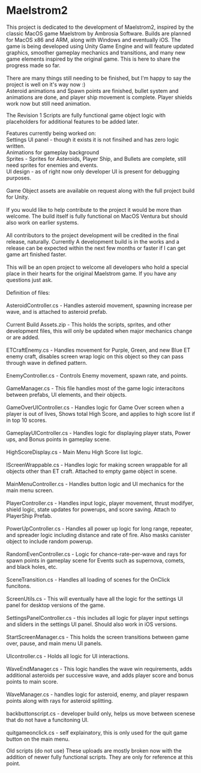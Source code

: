 # Maelstrom2

This project is dedicated to the development of Maelstrom2, inspired by the classic MacOS game Maelstrom by Ambrosia Software. 
Builds are planned for MacOS x86 and ARM, along with Windows and eventually iOS. The game is being developed using Unity Game Engine and will feature updated graphics, smoother gameplay mechanics and transitions, and many new game elements inspired by the original game. This is here to share the progress made so far.
<BR>
<BR>
There are many things still needing to be finished, but I'm happy to say the project is well on it's way now :)
<br>
Asteroid animations and Spawn points are finished, bullet system and animations are done, and player ship movement is complete. Player shields work now but still need animation.

The Revision 1 Scripts are fully functional game object logic with placeholders for additional features to be added later.

Features currently being worked on:
<br>
Settings UI panel - though it exists it is not finsihed and has zero logic written.
<br>
Animations for gameplay background
<br>
Sprites - Sprites for Asteroids, Player Ship, and Bullets are complete, still need sprites for enemies and events.
<br>
UI design - as of right now only developer UI is present for debugging purposes.
<br><br>
Game Object assets are available on request along with the full project build for Unity.
<br><br>
If you would like to help contribute to the project it would be more than welcome. The build itself is fully functional on MacOS Ventura but should also work on earlier systems.
<br><br>
All contributors to the project development will be credited in the final release, naturally. Currently A development build is in the works and a release can be expected within
the next few months or faster if I can get game art finished faster.
<br><br>
This will be an open project to welcome all developers who hold a special place in their hearts for the original Maelstrom game. If you have any questions just ask.
<br><br>
Definition of files:
<br><br>
AsteroidController.cs - Handles asteroid movement, spawning increase per wave, and is attached to asteroid prefab.
<BR><br>
Current Build Assets.zip - This holds the scripts, sprites, and other development files, this will only be updated when major mechanics change or are added.
<BR><br>
ETCraftEnemy.cs - Handles movement for Purple, Green, and new Blue ET enemy craft, disables screen wrap logic on this object so they can pass through wave in defined pattern.
<BR><br>
EnemyController.cs - Controls Enemy movement, spawn rate, and points.
<BR><br>
GameManager.cs - This file handles most of the game logic interacitons between prefabs, UI elements, and their objects.
<BR><br>
GameOverUIController.cs - Handles logic for Game Over screen when a player is out of lives, Shows total High Score, and applies to high score list if in top 10 scores.
<BR><br>
GameplayUIController.cs - Handles logic for displaying player stats, Power ups, and Bonus points in gameplay scene.
<BR><br>
HighScoreDisplay.cs - Main Menu High Score list logic.
<BR><br>
IScreenWrappable.cs - Handles logic for making screen wrappable for all objects other than ET craft. Attached to empty game object in scene.
<BR><br>
MainMenuController.cs - Handles button logic and UI mechanics for the main menu screen.
<BR><br>
PlayerController.cs - Handles input logic, player movement, thrust modifyer, shield logic, state updates for powerups, and score saving. Attach to PlayerShip Prefab.
<BR><br>
PowerUpController.cs - Handles all power up logic for long range, repeater, and spreader logic including distance and rate of fire. Also masks canister object to include random powerup.
<BR><br>
RandomEvenController.cs - Logic for chance-rate-per-wave and rays for spawn points in gameplay scene for Events such as supernova, comets, and black holes, etc.
<BR><br>
SceneTransition.cs - Handles all loading of scenes for the OnClick funcitons.
<BR><br>
ScreenUtils.cs - This will eventually have all the logic for the settings UI panel for desktop versions of the game.
<BR><br>
SettingsPanelController.cs - this includes all logic for player input settings and sliders in the settings UI panel. Should also work in iOS versions.
<BR><br>
StartScreenManager.cs - This holds the screen transitions between game over, pause, and main menu UI panels.
<BR><br>
UIcontroller.cs - Holds all logic for UI interactions.
<BR><br>
WaveEndManager.cs - This logic handles the wave win requirements, adds additional asteroids per successive wave, and adds player score and bonus points to main score.
<BR><br>
WaveManager.cs - handles logic for asteroid, enemy, and player respawn points along with rays for asteroid splitting.
<BR><br>
backbuttonscript.cs - developer build only, helps us move between scenese that do not have a funcitoning UI.
<BR><br>
quitgameonclick.cs - self explainatory, this is only used for the quit game button on the main menu.
<br>

Old scripts (do not use)
These uploads are mostly broken now with the addition of newer fully functional scripts. They are only for reference at this point.
